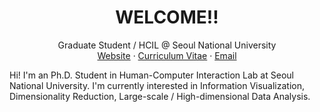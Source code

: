 
<p align="center">
  <h1 align="center">WELCOME!!</h1>
  <p align="center">
    Graduate Student / HCIL @ Seoul National University 
    <br />
    <a href="https://hyeonjeon.com/">Website</a>
    ·
    <a href="https://hyeonword.com/cv/cv.pdf">Curriculum Vitae</a>
    ·
    <a href="mailto: hj@hcil.snu.ac.kr">Email</a>
  </p>
</p>


Hi! I'm an Ph.D. Student in Human-Computer Interaction Lab at Seoul National University. I'm currently interested in Information Visualization, Dimensionality Reduction, Large-scale / High-dimensional Data Analysis.
